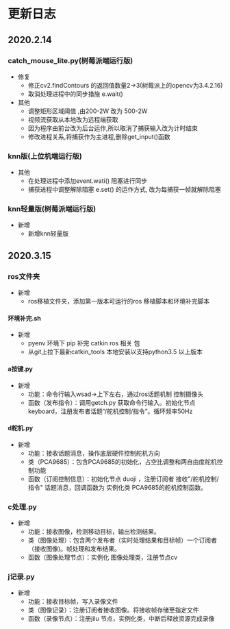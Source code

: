 # 更新日志
## 2020.2.14
### catch_mouse_lite.py(树莓派端运行版)
- 修复
  - 修正cv2.findContours 的返回值数量2->3(树莓派上的opencv为3.4.2.16)
  - 取消处理进程中的同步措施 e.wait()
- 其他
  - 调整矩形区域阈值 ,由200-2W 改为 500-2W
  - 视频流获取从本地改为远程端获取
  - 因为程序由前台改为后台运作,所以取消了捕获输入改为计时结束
  - 修改进程关系,将捕获作为主进程,删除get_input()函数
### knn版(上位机端运行版)
- 其他
  - 在处理进程中添加event.wati() 阻塞进行同步
  - 捕获进程中调整解除阻塞 e.set() 的运作方式, 改为每捕获一帧就解除阻塞
### knn轻量版(树莓派端运行版)
- 新增
  - 新增knn轻量版

## 2020.3.15
### ros文件夹
- 新增
  - ros移植文件夹，添加第一版本可运行的ros 移植脚本和环境补完脚本
#### 环境补完.sh
- 新增
  - pyenv 环境下 pip 补完 catkin ros 相关 包
  - 从git上拉下最新catkin_tools 本地安装以支持python3.5 以上版本

#### a按键.py
- 新增
  - 功能：命令行输入wsad->上下左右，通过ros话题机制 控制摄像头
  - 函数（发布指令）：调用getch.py 获取命令行输入。初始化节点keyboard，注册发布者话题“/舵机控制/指令”。循环频率50Hz

#### d舵机.py
- 新增
  - 功能：接收话题消息，操作底层硬件控制舵机方向
  - 类（PCA9685）：包含PCA9685的初始化，占空比调整和两自由度舵机控制功能
  - 函数（订阅控制信息）：初始化节点 duoji ，注册订阅者 接收"/舵机控制/指令" 话题消息，回调函数为 实例化类 PCA9685的舵机控制函数。

### c处理.py
- 新增
  - 功能：接收图像，检测移动目标，输出检测结果。
  - 类（图像处理）：包含两个发布者（实时处理结果和目标帧）一个订阅者（接收图像)。帧处理和发布结果。
  - 函数（图像处理节点）：实例化 图像处理类，注册节点cv

### j记录.py
- 新增
  - 功能：接收目标帧，写入录像文件
  - 类（图像记录）：注册订阅者接收图像。将接收帧存储至指定文件
  - 函数（录像节点）：注册jilu 节点，实例化类，中断后释放资源完成录像
